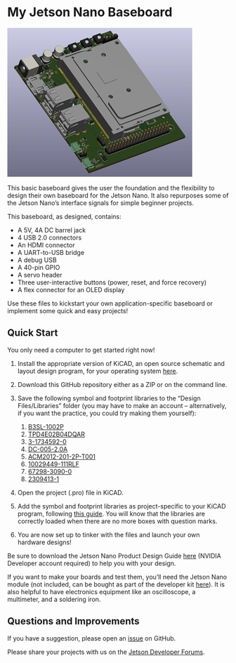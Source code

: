 # My Jetson Nano Baseboard

![Rendering of the My Jetson Nano Baseboard](/assets/images/MyJetsonNanoBaseboardRender.png)

This basic baseboard gives the user the foundation and the flexibility to design their own baseboard for the Jetson Nano. It also repurposes some of the Jetson Nano’s interface signals for simple beginner projects.

This baseboard, as designed, contains:
* A 5V, 4A DC barrel jack
* 4 USB 2.0 connectors
* An HDMI connector
* A UART-to-USB bridge
* A debug USB
* A 40-pin GPIO
* A servo header
* Three user-interactive buttons (power, reset, and force recovery)
* A flex connector for an OLED display

Use these files to kickstart your own application-specific baseboard or implement some quick and easy projects!

## Quick Start

You only need a computer to get started right now!
1.	Install the appropriate version of KiCAD, an open source schematic and layout design program, for your operating system [here](https://www.kicad.org/download/).
1.	Download this GitHub repository either as a ZIP or on the command line.
1.	Save the following symbol and footprint libraries to the “Design Files/Libraries” folder (you may have to make an account – alternatively, if you want the practice, you could try making them yourself):
	1.	[B3SL-1002P](https://octopart.com/b3sl-1002p-omron-9515385)
	1.	[TPD4E02B04DQAR](https://www.snapeda.com/parts/TPD4E02B04DQAR/Texas%20Instruments/view-part/)
	1.	[3-1734592-0](https://www.te.com/usa-en/product-3-1734592-0.html)
	1.	[DC-005-2.0A](https://www.snapeda.com/parts/DC-005/Best%20Inc./view-part/)
	1.	[ACM2012-201-2P-T001](https://www.snapeda.com/parts/ACM2012-201-2P-T001/TDK/view-part/1217094/)
	1.	[10029449-111RLF](https://octopart.com/10029449-111rlf-amphenol+icc+%2F+fci-90332945#CadModels)
	1.	[67298-3090-0](https://octopart.com/67298-3090-molex-7124952#Specs)
	1.	[2309413-1](https://www.te.com/usa-en/product-2309413-1.html)

1.	Open the project (.pro) file in KiCAD.
1.	Add the symbol and footprint libraries as project-specific to your KiCAD program, following [this guide](https://support.snapeda.com/en/articles/2651507-how-to-import-into-kicad). You will know that the libraries are correctly loaded when there are no more boxes with question marks.
1.	You are now set up to tinker with the files and launch your own hardware designs!

Be sure to download the Jetson Nano Product Design Guide [here](https://developer.nvidia.com/embedded/downloads) (NVIDIA Developer account required) to help you with your design.

If you want to make your boards and test them, you’ll need the Jetson Nano module (not included, can be bought as part of the developer kit [here](https://developer.nvidia.com/embedded/jetson-nano-developer-kit)). It is also helpful to have electronics equipment like an oscilloscope, a multimeter, and a soldering iron.

## Questions and Improvements

If you have a suggestion, please open an [issue](https://github.com/NVIDIA-AI-IOT/my-jetson-nano-baseboard/issues/new) on GitHub.

Please share your projects with us on the [Jetson Developer Forums](https://forums.developer.nvidia.com/c/agx-autonomous-machines/jetson-embedded-systems/70).
